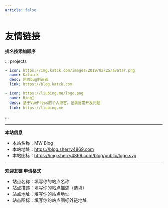 ```yaml
---
article: false
---
```


# 友情链接

**排名按添加顺序**

::: projects
```yaml
- icon: https://img.katck.com/images/2019/02/25/avatar.png
  name: Kataick
  desc: 网页bug制造者
  link: https://blog.katck.com

- icon: https://liubing.me/logo.png
  name: Bing🐣
  desc: 基于VuePress的个人博客，记录日常开发问题
  link: https://liubing.me
```
:::

---

**本站信息**

- 本站名称：MW Blog
- 本站地址：https://blog.sherry4869.com
- 本站图标：https://img.sherry4869.com/blog/public/logo.svg

---

**欢迎友链 申请格式**

- 站点名称：填写你的站点名称
- 站点描述：填写你的站点描述（选填）
- 站点地址：填写你的站点地址
- 站点图标：填写你的站点图标外链地址